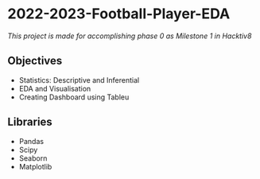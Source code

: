 # 2022-2023-Football-Player-EDA
_This project is made for accomplishing phase 0 as Milestone 1 in Hacktiv8_

## Objectives
- Statistics: Descriptive and Inferential
- EDA and Visualisation
- Creating Dashboard using Tableu

## Libraries
- Pandas
- Scipy
- Seaborn
- Matplotlib
